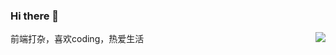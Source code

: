 ### Hi there 👋
<img align="right" src="https://github-readme-stats.vercel.app/api?username=hcysunyang&show_icons=true&icon_color=0366d6&text_color=24292e&bg_color=ffffff&hide_title=true" />

前端打杂，喜欢coding，热爱生活
<!--
**dice246/dice246** is a ✨ _special_ ✨ repository because its `README.md` (this file) appears on your GitHub profile.

Here are some ideas to get you started:

- 🔭 I’m currently working on ...
- 🌱 I’m currently learning ...
- 👯 I’m looking to collaborate on ...
- 🤔 I’m looking for help with ...
- 💬 Ask me about ...
- 📫 How to reach me: ...
- 😄 Pronouns: ...
- ⚡ Fun fact: ...
-->
